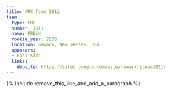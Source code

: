 ```yaml
---
title: FRC Team 1811
team:
  type: FRC
  number: 1811
  name: FRESH
  rookie_year: 2006
  location: Newark, New Jersey, USA
  sponsors:
  - East Side
  links:
    Website: https://sites.google.com/site/newarknjteam1811/
---
```


{% include remove_this_line_and_add_a_paragraph %}